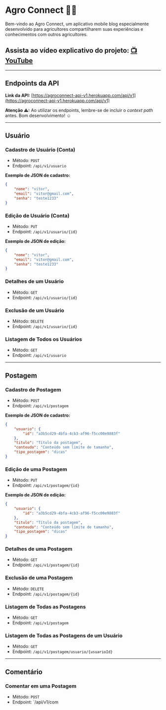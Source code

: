 # Agro Connect 🍃🌐

Bem-vindo ao Agro Connect, um aplicativo mobile blog especialmente desenvolvido para agricultores compartilharem suas experiências e conhecimentos com outros agricultores.

## Assista ao vídeo explicativo do projeto: [📺 YouTube](https://www.youtube.com/watch?v=RDOAcKtC-go)

---

## Endpoints da API

**Link da API:** [https://agroconnect-api-v1.herokuapp.com/api/v1](https://agroconnect-api-v1.herokuapp.com/api/v1)

**Atenção ⚠:** Ao utilizar os endpoints, lembre-se de incluir o *context path* antes. Bom desenvolvimento! ☺

---

## Usuário

### Cadastro de Usuário (Conta)

- Método: `POST`
- Endpoint: `/api/v1/usuario`

**Exemplo de JSON de cadastro:**

```json
{
	"nome": "vitor",
	"email": "vitor@gmail.com",
	"senha": "teste1233"
}
```

### Edição de Usuário (Conta)

- Método: `PUT`
- Endpoint: `/api/v1/usuario/{id}`

**Exemplo de JSON de edição:**

```json
{
	"nome": "vitor",
	"email": "vitor@gmail.com",
	"senha": "teste1233"
}
```

### Detalhes de um Usuário

- Método: `GET`
- Endpoint: `/api/v1/usuario/{id}`

### Exclusão de um Usuário

- Método: `DELETE`
- Endpoint: `/api/v1/usuario/{id}`

### Listagem de Todos os Usuários

- Método: `GET`
- Endpoint: `/api/v1/usuario`

---

## Postagem

### Cadastro de Postagem

- Método: `POST`
- Endpoint: `/api/v1/postagem`

**Exemplo de JSON de cadastro:**

```json
{
	"usuario": {
		"id": "a3b5cd29-4bfa-4cb3-af96-f5cc00e9883f"
	},
	"titulo": "Título da postagem",
	"conteudo": "Conteúdo sem limite de tamanho",
	"tipo_postagem": "dicas"
}
```

### Edição de uma Postagem

- Método: `PUT`
- Endpoint: `/api/v1/postagem/{id}`

**Exemplo de JSON de edição:**

```json
{
	"usuario": {
		"id": "a3b5cd29-4bfa-4cb3-af96-f5cc00e9883f"
	},
	"titulo": "Título da postagem",
	"conteudo": "Conteúdo sem limite de tamanho",
	"tipo_postagem": "dicas"
}
```

### Detalhes de uma Postagem

- Método: `GET`
- Endpoint: `/api/v1/postagem/{id}`

### Exclusão de uma Postagem

- Método: `DELETE`
- Endpoint: `/api/v1/postagem/{id}`

### Listagem de Todas as Postagens

- Método: `GET`
- Endpoint: `/api/v1/postagem`

### Listagem de Todas as Postagens de um Usuário

- Método: `GET`
- Endpoint: `/api/v1/postagem/usuario/{usuarioId}`

---

## Comentário

### Comentar em uma Postagem

- Método: `POST`
- Endpoint: `/api/v1/com
